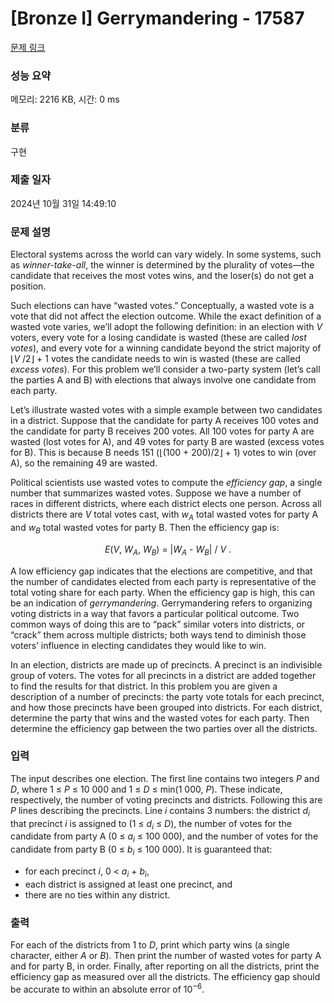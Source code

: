 # [Bronze I] Gerrymandering - 17587 

[문제 링크](https://www.acmicpc.net/problem/17587) 

### 성능 요약

메모리: 2216 KB, 시간: 0 ms

### 분류

구현

### 제출 일자

2024년 10월 31일 14:49:10

### 문제 설명

<p>Electoral systems across the world can vary widely. In some systems, such as <em>winner-take-all</em>, the winner is determined by the plurality of votes—the candidate that receives the most votes wins, and the loser(s) do not get a position.</p>

<p>Such elections can have “wasted votes.” Conceptually, a wasted vote is a vote that did not affect the election outcome. While the exact definition of a wasted vote varies, we’ll adopt the following definition: in an election with <em>V</em> voters, every vote for a losing candidate is wasted (these are called <em>lost votes</em>), and every vote for a winning candidate beyond the strict majority of ⌊<em>V</em> /2⌋ + 1 votes the candidate needs to win is wasted (these are called <em>excess votes</em>). For this problem we’ll consider a two-party system (let’s call the parties A and B) with elections that always involve one candidate from each party.</p>

<p>Let’s illustrate wasted votes with a simple example between two candidates in a district. Suppose that the candidate for party A receives 100 votes and the candidate for party B receives 200 votes. All 100 votes for party A are wasted (lost votes for A), and 49 votes for party B are wasted (excess votes for B). This is because B needs 151 (⌊(100 + 200)/2⌋ + 1) votes to win (over A), so the remaining 49 are wasted.</p>

<p>Political scientists use wasted votes to compute the <em>efficiency gap</em>, a single number that summarizes wasted votes. Suppose we have a number of races in different districts, where each district elects one person. Across all districts there are <em>V</em> total votes cast, with <em>w<sub>A</sub></em> total wasted votes for party A and <em>w<sub>B</sub></em> total wasted votes for party B. Then the efficiency gap is:</p>

<p style="text-align: center;"><em>E</em>(<em>V</em>, <em>W<sub>A</sub></em>, <em>W<sub>B</sub></em>) = |<em>W<sub>A</sub></em> - <em>W<sub>B</sub></em>| / <em>V</em> .</p>

<p>A low efficiency gap indicates that the elections are competitive, and that the number of candidates elected from each party is representative of the total voting share for each party. When the efficiency gap is high, this can be an indication of <em>gerrymandering</em>. Gerrymandering refers to organizing voting districts in a way that favors a particular political outcome. Two common ways of doing this are to “pack” similar voters into districts, or “crack” them across multiple districts; both ways tend to diminish those voters’ influence in electing candidates they would like to win.</p>

<p>In an election, districts are made up of precincts. A precinct is an indivisible group of voters. The votes for all precincts in a district are added together to find the results for that district. In this problem you are given a description of a number of precincts: the party vote totals for each precinct, and how those precincts have been grouped into districts. For each district, determine the party that wins and the wasted votes for each party. Then determine the efficiency gap between the two parties over all the districts.</p>

### 입력 

 <p>The input describes one election. The first line contains two integers <em>P</em> and <em>D</em>, where 1 ≤ <em>P</em> ≤ 10 000 and 1 ≤ <em>D</em> ≤ min(1 000, <em>P</em>). These indicate, respectively, the number of voting precincts and districts. Following this are <em>P</em> lines describing the precincts. Line <em>i</em> contains 3 numbers: the district <em>d<sub>i</sub></em> that precinct <em>i</em> is assigned to (1 ≤ <em>d<sub>i</sub></em> ≤ <em>D</em>), the number of votes for the candidate from party A (0 ≤ <em>a<sub>i</sub></em> ≤ 100 000), and the number of votes for the candidate from party B (0 ≤ <em>b<sub>i</sub></em> ≤ 100 000). It is guaranteed that:</p>

<ul>
	<li>for each precinct <em>i</em>, 0 < <em>a<sub>i</sub></em> + <em>b<sub>i</sub></em>,</li>
	<li>each district is assigned at least one precinct, and</li>
	<li>there are no ties within any district.</li>
</ul>

### 출력 

 <p>For each of the districts from 1 to <em>D</em>, print which party wins (a single character, either <em>A</em> or <em>B</em>). Then print the number of wasted votes for party A and for party B, in order. Finally, after reporting on all the districts, print the efficiency gap as measured over all the districts. The efficiency gap should be accurate to within an absolute error of 10<sup>−6</sup>.</p>

